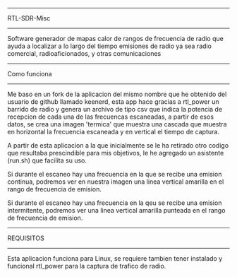 ********************************************
RTL-SDR-Misc
********************************************

Software generador de mapas calor de rangos de frecuencia de radio que ayuda a localizar a lo largo del tiempo emisiones de radio ya sea radio comercial, radioaficionados, y otras comunicaciones

********************************************
Como funciona
********************************************
Me baso en un fork de la aplicacion del mismo nombre que he obtenido del usuario de github llamado keenerd, esta app hace gracias a rtl_power un barrido de radio y genera un archivo de tipo csv que indica la potencia de recepcion de cada una de las frecuencas escaneadas, a partir de esos datos, se crea una imagen 'termica' que muestra una cascada que muestra en horizontal la frecuencia escaneada y en vertical el tiempo de captura.

A partir de esta aplicacion a la que inicialmente se le ha retirado otro codigo que resultaba prescindible para mis objetivos, le he agregado un asistente (run.sh) que facilita su uso.

Si durante el escaneo hay una frecuencia en la que se recibe una emision continua, podremos ver en nuestra imagen una linea vertical amarilla en el rango de frecuencia de emision.

Si durante el escaneo hay una frecuencia en la qeu se recibe una emision intermitente, podremos ver una linea vertical amarilla punteada en el rango de frecuencia de emision.

********************************************
REQUISITOS
********************************************
Esta aplicacion funciona para Linux, se requiere tambien tener instalado y funcional rtl_power para la captura de trafico de radio.